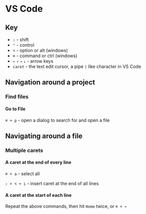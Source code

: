 # VS Code
## Key
* `⇧` - shift
* `⌃` - control
* `⌥` - option or alt (windows)
* `⌘` - command or ctrl (windows)
* `←` `↑` `→` `↓` - arrow keys
* `caret` - the text edit cursor, a pipe `|` like character in VS Code
## Navigation around a project
### Find files
#### Go to File
`⌘ + p` - open a dialog to search for and open a file

## Navigating around a file
### Multiple carets
#### A caret at the end of every line

`⌘ + a` - select all

`⇧ + ⌥ + i` - insert caret at the end of all lines

#### A caret at the start of each line

Repeat the above commands, then hit `Home` twice, or `⌘ + ←`
